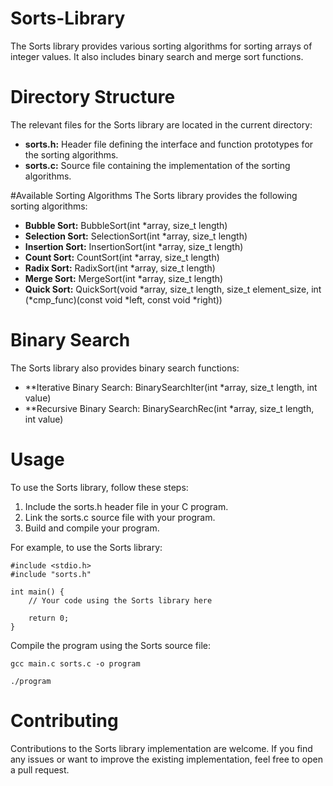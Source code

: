 # Sorts-Library
The Sorts library provides various sorting algorithms for sorting arrays of integer values. It also includes binary search and merge sort functions.

# Directory Structure
The relevant files for the Sorts library are located in the current directory:

* **sorts.h:** Header file defining the interface and function prototypes for the sorting algorithms.
* **sorts.c:** Source file containing the implementation of the sorting algorithms.

#Available Sorting Algorithms
The Sorts library provides the following sorting algorithms:

* **Bubble Sort:** BubbleSort(int *array, size_t length)
* **Selection Sort:** SelectionSort(int *array, size_t length)
* **Insertion Sort:** InsertionSort(int *array, size_t length)
* **Count Sort:** CountSort(int *array, size_t length)
* **Radix Sort:** RadixSort(int *array, size_t length)
* **Merge Sort:** MergeSort(int *array, size_t length)
* **Quick Sort:** QuickSort(void *array, size_t length, size_t element_size, int (*cmp_func)(const void *left, const void *right))

# Binary Search
The Sorts library also provides binary search functions:

* **Iterative Binary Search: BinarySearchIter(int *array, size_t length, int value)
* **Recursive Binary Search: BinarySearchRec(int *array, size_t length, int value)

# Usage
To use the Sorts library, follow these steps:

1. Include the sorts.h header file in your C program.
2. Link the sorts.c source file with your program.
3. Build and compile your program.

For example, to use the Sorts library:
```
#include <stdio.h>
#include "sorts.h"

int main() {
    // Your code using the Sorts library here

    return 0;
}
```

Compile the program using the Sorts source file:
```
gcc main.c sorts.c -o program
```

```
./program
```

# Contributing
Contributions to the Sorts library implementation are welcome. If you find any issues or want to improve the existing implementation, feel free to open a pull request.
